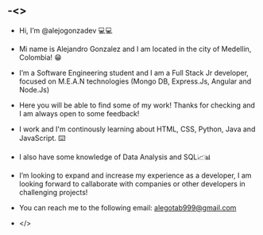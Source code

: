 -<>
-
-  Hi, I’m @alejogonzadev 💻💻

-  Mi name is Alejandro Gonzalez and I am located in the city of Medellin, Colombia! 😁
  
-  I’m a Software Engineering student and I am a Full Stack Jr developer, focused on M.E.A.N technologies (Mongo DB, Express.Js, Angular and Node.Js)

-  Here you will be able to find some of my work! Thanks for checking and I am always open to some feedback!

-  I work and I'm continously learning about HTML, CSS, Python, Java and JavaScript. ⌨️ 

-  I also have some knowledge of Data Analysis and SQL📈📊
  
-  I’m looking to expand and increase my experience as a developer, I am looking forward to callaborate with companies or other developers in challenging projects!

-  You can reach me to the following email: alegotab999@gmail.com

-  </>  

